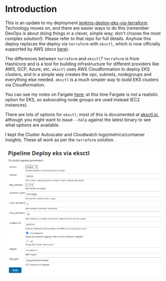 # Introduction

This is an update to my deployment [jenkins-deploy-eks-via-terraform](https://github.com/spicysomtam/jenkins-deploy-eks-via-terraform). Technology moves on, and there are easier ways to do this (remember DevOps is about doing things in a clever, simple way; don't choose the most complex solution!). Please refer to that repo for full details. Anyhow this deploy replaces the deploy via `terraform` with `eksctl`, which is now officially supported by AWS (docs [here](https://docs.aws.amazon.com/eks/latest/userguide/getting-started-eksctl.html)).

The differences between `terraform` and `eksctl`? `terraform` is from Hashicorp and is a tool for building infrastructure for different providers like AWS, GCP, Azure, etc. `eksctl` uses AWS Cloudformation to deploy EKS clusters, and in a simple way creates the vpc, subnets, nodegroups and everything else needed. `eksctl` is a much simpler way to build EKS clusters via Cloudformation.

You can see my notes on Fargate [here](https://github.com/spicysomtam/jenkins-deploy-eks-via-terraform#introduction); at this time Fargate is not a realistic option for EKS, so autoscaling node groups are used instead (EC2 instances).

There are lots of options for `eksctl`; most of this is documented at [eksctl.io](https://eksctl.io), although you might want to issue `--help` against the latest binary to see what options are available.

I kept the Cluster Autoscaler and Cloudwatch logs/metrics/container insights. These all work as per the `terraform` solution.

![Screenshot of the parameters](Jenkins.png)